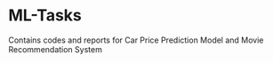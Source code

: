 # ML-Tasks
Contains codes and reports for Car Price Prediction Model and Movie Recommendation System
